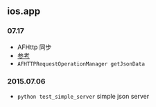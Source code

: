 ios.app
---

### 07.17

- AFHttp 同步
 - [参考](http://jixuqianxing.github.io/blog/2015/01/06/201501061/)
 - `AFHTTPRequestOperationManager getJsonData`
 
### 2015.07.06

- `python test_simple_server` simple json server

